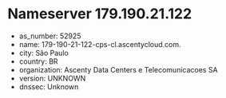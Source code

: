 # Nameserver 179.190.21.122

* as_number: 52925
* name: 179-190-21-122-cps-cl.ascentycloud.com.
* city: São Paulo
* country: BR
* organization: Ascenty Data Centers e Telecomunicacoes SA
* version: UNKNOWN
* dnssec: Unknown
